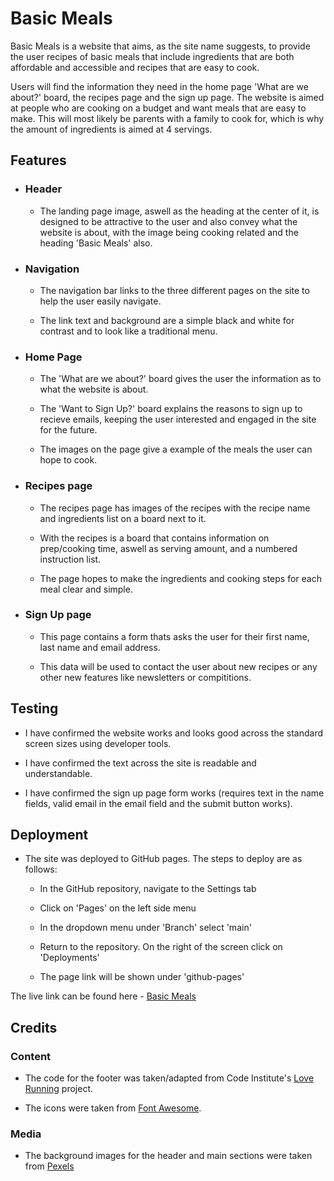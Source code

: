 
# Basic Meals

Basic Meals is a website that aims, as the site name suggests, to provide the user recipes of basic meals that include ingredients that are both affordable and accessible and recipes that are easy to cook.

Users will find the information they need in the home page 'What are we about?' board, the recipes page and the sign up page. The website is aimed at people who are cooking on a budget and want meals that are easy to make. This will most likely be parents with a family to cook for, which is why the amount of ingredients is aimed at 4 servings.

## Features

- ### Header
  - The landing page image, aswell as the heading at the center of it, is designed to be attractive to the user and also convey what the website is about, with the image being cooking related and the heading 'Basic Meals' also.

- ### Navigation
  - The navigation bar links to the three different pages on the site to help the user easily navigate.

  - The link text and background are a simple black and white for contrast and to look like a traditional menu.

- ### Home Page
  - The 'What are we about?' board gives the user the information as to what the website is about.
  
  - The 'Want to Sign Up?' board explains the reasons to sign up to recieve emails, keeping the user interested and engaged in the site for the future.

  - The images on the page give a example of the meals the user can hope to cook.

- ### Recipes page
  - The recipes page has images of the recipes with the recipe name and ingredients list on a board next to it.

  - With the recipes is a board that contains information on prep/cooking time, aswell as serving amount, and a numbered instruction list.

  - The page hopes to make the ingredients and cooking steps for each meal clear and simple.

- ### Sign Up page
  - This page contains a form thats asks the user for their first name, last name and email address.

  - This data will be used to contact the user about new recipes or any other new features like newsletters or compititions.

## Testing

- I have confirmed the website works and looks good across the standard screen sizes using developer tools.

- I have confirmed the text across the site is readable and understandable.

- I have confirmed the sign up page form works (requires text in the name fields, valid email in the email field and the submit button works).

## Deployment

- The site was deployed to GitHub pages. The steps to deploy are as follows:

  - In the GitHub repository, navigate to the Settings tab

  - Click on 'Pages' on the left side menu

  - In the dropdown menu under 'Branch' select 'main'

  - Return to the repository. On the right of the screen click on 'Deployments'

  - The page link will be shown under 'github-pages'

The live link can be found here - [Basic Meals](https://mwbark.github.io/Basic-Meals/)

## Credits

### Content
- The code for the footer was taken/adapted from Code Institute's [Love Running](https://github.com/Code-Institute-Solutions/love-running-v3/tree/main) project.

- The icons were taken from [Font Awesome](https://fontawesome.com/).

### Media
- The background images for the header and main sections were taken from [Pexels](https://www.pexels.com/)